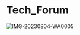 # Tech_Forum
![IMG-20230804-WA0005](https://github.com/Priyangshu2000/Tech_Forum/assets/88199821/79eca8c8-4eec-4f83-935c-d61cc65e4733)
